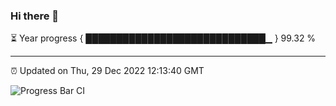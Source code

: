 ### Hi there 👋

⏳ Year progress { █████████████████████████████▁ } 99.32 %

---

⏰ Updated on Thu, 29 Dec 2022 12:13:40 GMT

![Progress Bar CI](https://github.com/Shyam-Makwana/GitHub-Actions-Demo/workflows/Progress%20Bar%20CI/badge.svg)
